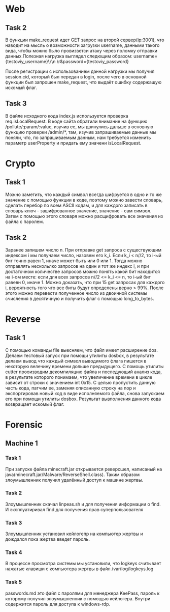 # Web
## Task 2
В функции make_request идет GET запрос на второй сервер(ip:3001), что наводит на мысль о возможности загрузки username, данными такого вида, чтобы можно было провизветси атаку через поломку отправки данных.Полезная нагрузка выглядел следющим образом:
username={testoviy_username}\r\n
\r&password={testoviy_password}

После регистрации c использованием данной нагрузки мы получил session.cid, который был передан в login, после чего в основной функции был запрошен make_request, что выдаёт ошибку содержащую искомый флаг.


## Task 3
В файле исходного кода index.js используется проверка req.isLocalRequest. В коде сайта обратили внимание на функцию /pollute/:param/:value, изучив ее, мы двинулись дальше в основную функцию проверки /admin/*, там, изучив запрашиваемые данные мы поняли, что, по запрашиваемым данным, нам требуется изменить параметр userProperty и придать ему значени isLocalRequest. 

# Crypto
## Task 1
Можно заметить, что каждый символ всегда шифруется в одно и то же значение с помощью функции в коде, поэтому можно завести словарь, сделать перебор по всем ASCII кодам, и для каждого записать в словарь ключ - зашифрованное значение, значение - сам символ. Затем с помощью этого словаря можно расщифровать все значения из файла с паролем.

## Task 2
Заранее запишем число n. При отправке get запроса с существующим индексом i мы получаем число, назовем его k_i. Если k_i < n//2, то i-ый бит точно равен 1, иначе может быть или 0 или 1. Тогда можно отправлять нескольлко запросов на один и тот же индекс i, и при достаточном количестве запросов можно понять какой бит находится на i-ом месте: если для всех запросов n//2 <= k_i <= n, то i-ый бит равевн 0, иначе 1. Можно доказать, что при 15 get запросах для каждого i, вероятность того что все биты будут определены верно > 99%. После этого можно перевести полученное число из двоичной системы счисления в десятичную и получить флаг с помощью long_to_bytes.

# Reverse
## Task 1
C помощью команды file выесняем, что файл имеет расширение dos. Делаем тестовый запуск при помощи утилиты dosbox, в результате делаем вывод что каждый символ выводимого флага пишется в некоторую велечину времени дольше предыдущего.
С помощь утилиты cutter прооизводим декомпиляцию файла и последующий анализ кода, в результате которого понимаем, что увеличение времени в цикле зависит от строки с значением int 0х15. С целью пропустить данную часть кода, патчим ее, заменяя описанную строку на nop и экспортировав новый код в виде исполняемого файла, снова запускаем его при помощи утилиты dosbox. Результат вывполнения данного кода возвращает искомый флаг.


# Forensic
## Machine 1
### Task 1
При запуске файла minecraft.jar открывается реверсшел, написаный на java(minecraft.jar/Malware/ReverseShell.class). Таким образом злоумышленник получил удалённый доступ к машине жертвы.

### Task 2 
Злоумышленник скачал linpeas.sh и для получения информации о find. И эксплуатиривал find для получения прав суперпользователя

### Task 3
Злоумышленник установил кейлогепр на компьютер жертвы и дождался пока жертва введет пароль.

### Task 4
В процессе просмотра системы мы установили, что logkeys считывает нажатые клавиши с компьютера жертвы в файл /var/log/logkeys.log

### Task 5
passwords.md это файл с паролями для менеджера KeePass, пароль к которому получил злоумышленник с помощью кейлогера. Внутри содержится пароль для доступа к windows-rdp.


